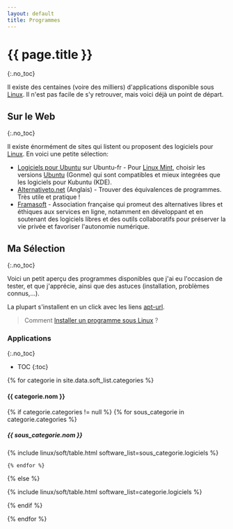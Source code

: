 ```yaml
---
layout: default
title: Programmes
---
```


# {{ page.title }}
{:.no_toc}

Il existe des centaines (voire des milliers) d'applications disponible sous [Linux](../). Il n'est pas facile de s'y retrouver, mais voici déjà un point de départ.

## Sur le Web
{:.no_toc}

Il existe énormément de sites qui listent ou proposent des logiciels
pour [Linux](../). En voici une petite sélection:

- [Logiciels pour Ubuntu](http://doc.ubuntu-fr.org/logiciels) sur Ubuntu-fr - Pour [Linux Mint](../dist/Mint), choisir les versions [Ubuntu](../dist/Ubuntu) (Gonme) qui sont compatibles et mieux integrées que les logiciels pour Kubuntu (KDE).
- [Alternativeto.net](http://alternativeto.net/) (Anglais) - Trouver des équivalences de programmes. Très utile et pratique !
- [Framasoft](http://www.framasoft.net/) - Association française qui promeut des alternatives libres et éthiques aux services en ligne, notamment en développant et en soutenant des logiciels libres et des outils collaboratifs pour préserver la vie privée et favoriser l'autonomie numérique.

## Ma Sélection
{:.no_toc}

Voici un petit aperçu des programmes disponibles que j'ai eu l'occasion de tester, et que j'apprécie, ainsi que des astuces (installation, problèmes connus,...).

La plupart s'installent en un click avec les liens [apt-url](../system/apturl).

> Comment [Installer un programme sous Linux](../system/Installer_un_programme_sous_Linux) ?

### Applications
{:.no_toc}

* TOC
{:toc}

{% for categorie in site.data.soft_list.categories %}

#### {{ categorie.nom }}

  {% if categorie.categories != null %}
    {% for sous_categorie in categorie.categories %}

##### {{ sous_categorie.nom }}

{% include linux/soft/table.html software_list=sous_categorie.logiciels %}

    {% endfor %}
  {% else %}

{% include linux/soft/table.html software_list=categorie.logiciels %}

  {% endif %}

{% endfor %}

